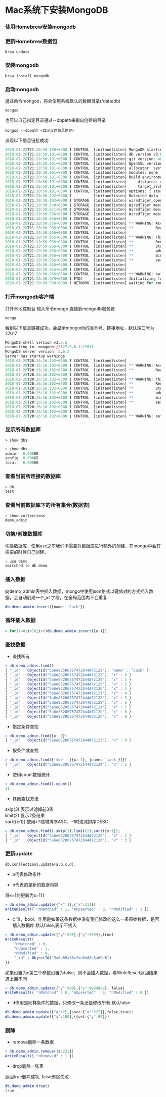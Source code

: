 # Mac系统下安装MongoDB

### 使用Homebrew安装mongodb

### 更新Homebrew数据包

``` brew update ```

### 安装mongodb

``` brew install mongodb ```

### 启动mongodb

通过命令mongod，将会使用系统默认的数据目录(/data/db)  

``` mongod ```

也可以自己指定目录通过--dbpath来指向创建的目录  

``` mongod --dbpath <自定义的目录路径> ```

出现以下信息链接成功  

```r
2018-01-28T21:20:50.190+0800 I CONTROL  [initandlisten] MongoDB starting : pid=10488 port=27017 dbpath=/Users/qufei/documents/mongodb/data 64-bit host=BLM-XXXX-MBP.local
2018-01-28T21:20:50.191+0800 I CONTROL  [initandlisten] db version v3.6.2
2018-01-28T21:20:50.191+0800 I CONTROL  [initandlisten] git version: 489d177dbd0f0420a8ca04d39fd78d0a2c539420
2018-01-28T21:20:50.191+0800 I CONTROL  [initandlisten] OpenSSL version: OpenSSL 1.0.2n  7 Dec 2017
2018-01-28T21:20:50.191+0800 I CONTROL  [initandlisten] allocator: system
2018-01-28T21:20:50.191+0800 I CONTROL  [initandlisten] modules: none
2018-01-28T21:20:50.191+0800 I CONTROL  [initandlisten] build environment:
2018-01-28T21:20:50.191+0800 I CONTROL  [initandlisten]     distarch: x86_64
2018-01-28T21:20:50.191+0800 I CONTROL  [initandlisten]     target_arch: x86_64
2018-01-28T21:20:50.191+0800 I CONTROL  [initandlisten] options: { storage: { dbPath: "/Users/test/documents/mongodb/data" } }
2018-01-28T21:20:50.192+0800 I -        [initandlisten] Detected data files in /Users/qufei/documents/mongodb/data created by the 'wiredTiger' storage engine, so setting the active storage engine to 'wiredTiger'.
2018-01-28T21:20:50.193+0800 I STORAGE  [initandlisten] wiredtiger_open config: create,cache_size=3584M,session_max=20000,eviction=(threads_min=4,threads_max=4),config_base=false,statistics=(fast),log=(enabled=true,archive=true,path=journal,compressor=snappy),file_manager=(close_idle_time=100000),statistics_log=(wait=0),verbose=(recovery_progress),
2018-01-28T21:20:50.540+0800 I STORAGE  [initandlisten] WiredTiger message [1517145650:540642][10488:0x7fffd379a3c0], txn-recover: Main recovery loop: starting at 2/13056
2018-01-28T21:20:50.671+0800 I STORAGE  [initandlisten] WiredTiger message [1517145650:671750][10488:0x7fffd379a3c0], txn-recover: Recovering log 2 through 3
2018-01-28T21:20:50.766+0800 I STORAGE  [initandlisten] WiredTiger message [1517145650:766052][10488:0x7fffd379a3c0], txn-recover: Recovering log 3 through 3
2018-01-28T21:20:50.956+0800 I CONTROL  [initandlisten] 
2018-01-28T21:20:50.956+0800 I CONTROL  [initandlisten] ** WARNING: Access control is not enabled for the database.
2018-01-28T21:20:50.956+0800 I CONTROL  [initandlisten] **          Read and write access to data and configuration is unrestricted.
2018-01-28T21:20:50.956+0800 I CONTROL  [initandlisten] 
2018-01-28T21:20:50.956+0800 I CONTROL  [initandlisten] ** WARNING: This server is bound to localhost.
2018-01-28T21:20:50.956+0800 I CONTROL  [initandlisten] **          Remote systems will be unable to connect to this server. 
2018-01-28T21:20:50.956+0800 I CONTROL  [initandlisten] **          Start the server with --bind_ip <address> to specify which IP 
2018-01-28T21:20:50.956+0800 I CONTROL  [initandlisten] **          addresses it should serve responses from, or with --bind_ip_all to
2018-01-28T21:20:50.956+0800 I CONTROL  [initandlisten] **          bind to all interfaces. If this behavior is desired, start the
2018-01-28T21:20:50.956+0800 I CONTROL  [initandlisten] **          server with --bind_ip 127.0.0.1 to disable this warning.
2018-01-28T21:20:50.956+0800 I CONTROL  [initandlisten] 
2018-01-28T21:20:50.956+0800 I CONTROL  [initandlisten] 
2018-01-28T21:20:50.956+0800 I CONTROL  [initandlisten] ** WARNING: soft rlimits too low. Number of files is 256, should be at least 1000
2018-01-28T21:20:50.979+0800 I FTDC     [initandlisten] Initializing full-time diagnostic data capture with directory '/Users/qufei/documents/mongodb/data/diagnostic.data'
2018-01-28T21:20:50.980+0800 I NETWORK  [initandlisten] waiting for connections on port 27017
```

### 打开mongodb客户端

打开本地控制台 输入命令mongo 连接到mongodb服务器

``` mongo ```

看到以下信息链接成功，会显示mongodb的版本号、链接地址，默认端口号为27017
```r
MongoDB shell version v3.6.2
connecting to: mongodb://127.0.0.1:27017
MongoDB server version: 3.6.2
Server has startup warnings: 
2018-01-28T20:26:16.102+0800 I CONTROL  [initandlisten] 
2018-01-28T20:26:16.102+0800 I CONTROL  [initandlisten] ** WARNING: Access control is not enabled for the database.
2018-01-28T20:26:16.102+0800 I CONTROL  [initandlisten] **          Read and write access to data and configuration is unrestricted.
2018-01-28T20:26:16.102+0800 I CONTROL  [initandlisten] 
2018-01-28T20:26:16.102+0800 I CONTROL  [initandlisten] ** WARNING: This server is bound to localhost.
2018-01-28T20:26:16.102+0800 I CONTROL  [initandlisten] **          Remote systems will be unable to connect to this server. 
2018-01-28T20:26:16.102+0800 I CONTROL  [initandlisten] **          Start the server with --bind_ip <address> to specify which IP 
2018-01-28T20:26:16.102+0800 I CONTROL  [initandlisten] **          addresses it should serve responses from, or with --bind_ip_all to
2018-01-28T20:26:16.102+0800 I CONTROL  [initandlisten] **          bind to all interfaces. If this behavior is desired, start the
2018-01-28T20:26:16.102+0800 I CONTROL  [initandlisten] **          server with --bind_ip 127.0.0.1 to disable this warning.
2018-01-28T20:26:16.102+0800 I CONTROL  [initandlisten] 
2018-01-28T20:26:16.102+0800 I CONTROL  [initandlisten] 
2018-01-28T20:26:16.102+0800 I CONTROL  [initandlisten] ** WARNING: soft rlimits too low. Number of files is 256, should be at least 1000
```

### 显示所有数据库

``` > show dbs ```

```r
> show dbs
admin   0.000GB
config  0.000GB
local   0.000GB
```

### 查看当前所连接的数据库

```r
> db
test
```

### 查看当前数据库下的所有集合(数据表)

```r
> show collections
demo_admin
```

### 切换/创建数据库

切换数据库，使用use之前我们不需要对数据库进行额外的创建，在mongo中会在需要的时候自己创建。

```r
> use demo
switched to db demo
```

### 插入数据

向demo_admin表中插入数据，mongo中使用json格式以键值对的方式插入数据，会自动创建一个_id 字段，在全局范围内不会重复

```r
db.demo_admin.insert({name: 'Jack'})
```

### 循环插入数据

```r
> for(i=0;i<10;i++)db.demo_admin.insert({x:i})
```

### 查找数据

* 查找所有

```r
> db.demo_admin.find()
{ "_id" : ObjectId("5a6e82586757472b44d72122"), "name" : "Jack" }
{ "_id" : ObjectId("5a6e83206757472b44d72123"), "x" : 0 }
{ "_id" : ObjectId("5a6e83206757472b44d72124"), "x" : 1 }
{ "_id" : ObjectId("5a6e83206757472b44d72125"), "x" : 2 }
{ "_id" : ObjectId("5a6e83206757472b44d72126"), "x" : 3 }
{ "_id" : ObjectId("5a6e83206757472b44d72127"), "x" : 4 }
{ "_id" : ObjectId("5a6e83206757472b44d72128"), "x" : 5 }
{ "_id" : ObjectId("5a6e83206757472b44d72129"), "x" : 6 }
{ "_id" : ObjectId("5a6e83206757472b44d7212a"), "x" : 7 }
{ "_id" : ObjectId("5a6e83206757472b44d7212b"), "x" : 8 }
{ "_id" : ObjectId("5a6e83206757472b44d7212c"), "x" : 9 }
```

* 指定条件查找

```r
> db.demo_admin.find({x: 0})
{ "_id" : ObjectId("5a6e83206757472b44d72123"), "x" : 0 }
```

* 按条件或查找

```r
> db.demo_admin.find({'$or': [{x: 1}, {name: 'jack'}]})
{ "_id" : ObjectId("5a6e83206757472b44d72124"), "x" : 1 }
```

* 使用count数据统计

```r
> db.demo_admin.find().count()
11
```

* 其他查找方法

skip(3) 表示过滤掉前3条  
limit(2) 显示2条结果  
sort({x:1}) 使用x:1递增排序ASC，-1时递减排序DESC  

```r
> db.demo_admin.find().skip(3).limit(2).sort({x:1});
{ "_id" : ObjectId("5a6e83206757472b44d72125"), "x" : 2 }
{ "_id" : ObjectId("5a6e83206757472b44d72126"), "x" : 3 }
```

### 更新update

``` db.conllections.update(a,b,c,d); ```

* a代表修改条件

* b代表的是新的数据内容

将x=1的更新为x=111

```r
> db.demo_admin.update({"x":1},{"x":111}) 
WriteResult({ "nMatched" : 1, "nUpserted" : 0, "nModified" : 1 })
```

* c 值，bool，作用是如果这条数据中没有我们修改的这么一条原始数据，是否插入数据库 默认false,表示不插入

```r
> db.demo_admin.update({"y":999},{"y":9999},true)
WriteResult({
	"nMatched" : 0,
	"nUpserted" : 1,
	"nModified" : 0,
	"_id" : ObjectId("5a6e85a36c2de84d2e5a69d6")
})
```

如果设置为c第三个参数设置为false，则不会插入数据，看WriteResult返回结果遇上面不同

```r
> db.demo_admin.update({"y":999},{"y":9999888}, false)
WriteResult({ "nMatched" : 0, "nUpserted" : 0, "nModified" : 0 })
```

* d作用是同样条件的数据，只修改一条还是修改所有 默认false

```r
db.demo_admin.update({"a":2},{$set:{"a":222}},false,true);
db.demo_admin.update({"x":100},{$set:{"y":99}})
```

### 删除

* remove删除一条数据

```r
> db.demo_admin.remove({a:222})
WriteResult({ "nRemoved" : 1 })
```

* drop删除一张表

返回true删除成功, false删除失败

```r
db.demo_admin.drop()
true
```
